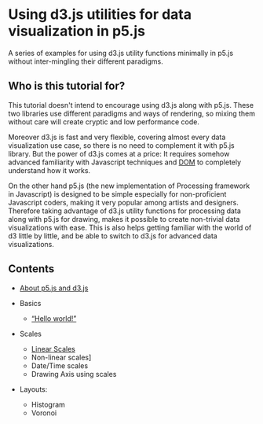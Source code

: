 <div class="header">

</div>

# Using d3.js utilities for data visualization in p5.js
<!--*by [Sepand Ansari](http://sepans.com/)-->


A series of examples for using d3.js utility functions minimally in p5.js without inter-mingling their different paradigms.

## Who is this tutorial for?
This tutorial doesn't intend to encourage using d3.js along with p5.js. These two libraries use different paradigms and ways of rendering, so mixing them without care will create cryptic and low performance code. 

Moreover d3.js is fast and very flexible, covering almost every data visualization use case, so there is no need to complement it with p5.js library. But the power of d3.js comes at a price: It requires somehow advanced familiarity 
with Javascript techniques and [DOM](https://en.wikipedia.org/wiki/Document_Object_Model) to completely understand how it works.

On the other hand p5.js (the new implementation of Processing framework in Javascript) is designed to be simple especially for non-proficient Javascript coders, making it very popular among artists and designers. 
Therefore taking advantage of d3.js utility functions for processing data along with p5.js for drawing, makes it possible to create non-trivial data visualizations with ease. 
This is also helps getting familiar with the world of d3 little by little, and be able to switch to d3.js for advanced data visualizations.

## Contents

* [About p5.js and d3.js](aboutp5d3/)

* Basics
    * [“Hello world!”](helloworld/)

* Scales
    * [Linear Scales](linear/)
    * Non-linear scales]
    * Date/Time scales
    * Drawing Axis using scales


* Layouts:
    * Histogram
    * Voronoi

<!--
* [Examples](examples/)

* [Glossary](glossary/)

* [Appendix:](appendix/) Other ways to use this book
	* [How can I navigate this book offline?](appendix/)

-->
<!--
## About the Author
<p class="header"><a href="http://twitter.com/" target="_blank">Twitter</a> - <a href="https://github.com/sepans" target="_blank">GitHub</a> 
-->

